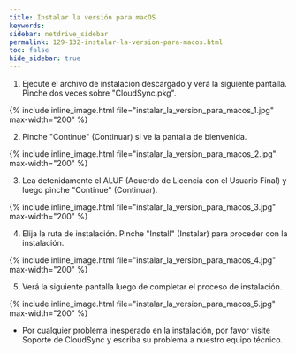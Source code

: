 ```yaml
---
title: Instalar la versión para macOS
keywords:
sidebar: netdrive_sidebar
permalink: 129-132-instalar-la-version-para-macos.html
toc: false
hide_sidebar: true
---
```


1. Ejecute el archivo de instalación descargado y verá la siguiente pantalla. Pinche dos veces sobre "CloudSync.pkg". 


{% include inline_image.html file="instalar_la_version_para_macos_1.jpg" max-width="200" %}


2. Pinche "Continue" (Continuar) si ve la pantalla de bienvenida.

    
{% include inline_image.html file="instalar_la_version_para_macos_2.jpg" max-width="200" %}


3. Lea detenidamente el ALUF (Acuerdo de Licencia con el Usuario Final) y luego pinche "Continue" (Continuar). 


{% include inline_image.html file="instalar_la_version_para_macos_3.jpg" max-width="200" %}


4. Elija la ruta de instalación. Pinche "Install" (Instalar) para proceder con la instalación.


{% include inline_image.html file="instalar_la_version_para_macos_4.jpg" max-width="200" %}


5. Verá la siguiente pantalla luego de completar el proceso de instalación.
 

{% include inline_image.html file="instalar_la_version_para_macos_5.jpg" max-width="200" %}


* Por cualquier problema inesperado en la instalación, por favor visite Soporte de CloudSync y escriba su problema a nuestro equipo técnico.

